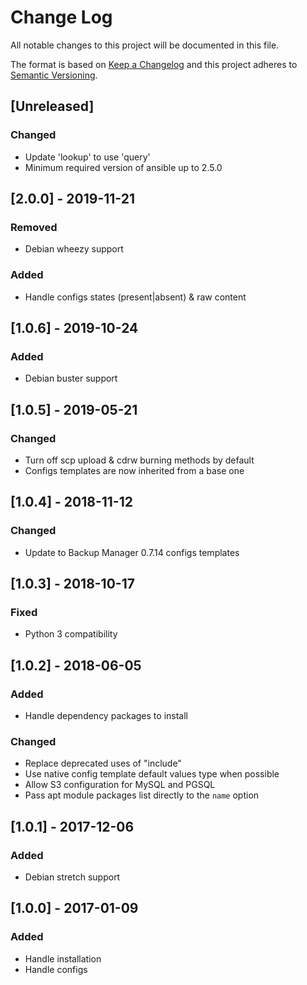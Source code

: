 # Change Log
All notable changes to this project will be documented in this file.

The format is based on [Keep a Changelog](http://keepachangelog.com/)
and this project adheres to [Semantic Versioning](http://semver.org/).

## [Unreleased]
### Changed
- Update 'lookup' to use 'query'
- Minimum required version of ansible up to 2.5.0

## [2.0.0] - 2019-11-21
### Removed
- Debian wheezy support

### Added
- Handle configs states (present|absent) & raw content

## [1.0.6] - 2019-10-24
### Added
- Debian buster support

## [1.0.5] - 2019-05-21
### Changed
- Turn off scp upload & cdrw burning methods by default
- Configs templates are now inherited from a base one

## [1.0.4] - 2018-11-12
### Changed
- Update to Backup Manager 0.7.14 configs templates

## [1.0.3] - 2018-10-17
### Fixed
- Python 3 compatibility

## [1.0.2] - 2018-06-05
### Added
- Handle dependency packages to install

### Changed
- Replace deprecated uses of "include"
- Use native config template default values type when possible
- Allow S3 configuration for MySQL and PGSQL
- Pass apt module packages list directly to the `name` option

## [1.0.1] - 2017-12-06
### Added
- Debian stretch support

## [1.0.0] - 2017-01-09
### Added
- Handle installation
- Handle configs
